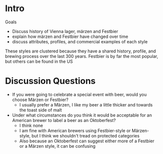 # Intro
Goals
- Discuss history of Vienna lager, märzen and Festbier
- explain how märzen and Festbier have changed over time
- discuss attributes, profiles, and commercial examples of each style

These styles are clustered because they have a shared history, profile, and brewing process over the last 300 years.
Festbier is by far the most popular, but others can be found in the US

# Discussion Questions
- If you were going to celebrate a special event with beer, would you choose Märzen or Festbier?
	- I usually prefer a Märzen, I like my beer a little thicker and towards the toast side of malt
- Under what circumstances do you think it would be acceptable for an American brewer to label a beer as an Oktoberfest?
	- I think none
	- I am fine with American brewers using Festbier-style or Märzen-style, but I think we shouldn't tread on protected categories
	- Also because an Oktoberfest can suggest either more of a Festbier or a Märzen style, it can be confusing